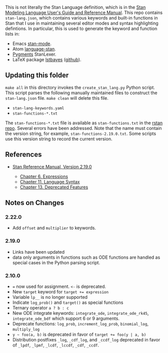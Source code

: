 This is not literally the Stan Language definition, which is in the [Stan Modeling Language User's Guide and Reference Manual](http://mc-stan.org/documentation/).
This repo contains `stan-lang.json`, which contains various keywords and built-in functions in Stan that I use in maintaining several editor modes and syntax highlighting defintions.
In particular, this is used to generate the keyword and function lists in:

- Emacs [stan-mode](https://github.com/stan-dev/stan-mode).
- Atom [language-stan](https://github.com/jrnold/atom-language-stan).
- [Pygments](http://pygments.org/) StanLexer.
- LaTeX package [lstbayes](https://www.ctan.org/pkg/lstbayes) ([github](https://github.com/jrnold/lstbayes)).


## Updating this folder

`make all` in this directory invokes the `create_stan_lang.py` Python script. This script parses the following manually maintained files to construct the `stan-lang.json` file. `make clean` will delete this file.

- `stan-lang-keywords.yaml`
- `stan-functions-*.txt`

The `stan-functions-*.txt` file is available as `stan-functions.txt` in the [rstan repo](https://github.com/stan-dev/rstan/blob/develop/rstan/rstan/tools/stan-functions.txt). Several errors have been addressed. Note that the name must contain the version string, for example, `stan-functions-2.19.0.txt`. Some scripts use this version string to record the current version.


## References

- [Stan Reference Manual, Version 2.19.0](https://mc-stan.org/docs/2_19/reference-manual/index.html)

    - [Chapter 6. Expressions](https://mc-stan.org/docs/2_19/reference-manual/expressions.html)
    - [Chapter 11. Language Syntax](https://mc-stan.org/docs/2_19/reference-manual/language-syntax.html)
    - [Chapter 13. Deprecated Features](https://mc-stan.org/docs/2_19/reference-manual/deprecated-features-appendix.html)


## Notes on Changes
###  2.22.0

- Add `offset` and `multiplier` to keywords.

###  2.19.0

- Links have been updated
- data only arguments in functions such as ODE functions are handled as special cases in the Python parsing script.

###  2.10.0

- `=` now used for assignment. `<-` is deprecated.
- New `target` keyword for `target += expression`
- Variable `lp__` is no longer supported
- Indicate `log_prob()` and `target()` as special functions
- Ternary operator `a ? b : c`
- New ODE integrate keywords: `integrate_ode`, `integrate_ode_rk45`, `integrate_ode_bdf` which support 6 or 9 arguments.
- Deprecate functions: `log_prob`, `increment_log_prob`, `binomial_log`, `multiply_log`
- `y ~ foo(a, b)` is deprecated in favor of `target += foo(y | a, b)`
- Distribution postfixes `_log`, `_cdf_log`, and `_ccdf_log` deprecated in favor of
  `_lpdf`, `_lpmf`, `_lcdf`, `_lccdf`, `_cdf`, `_ccdf`.
